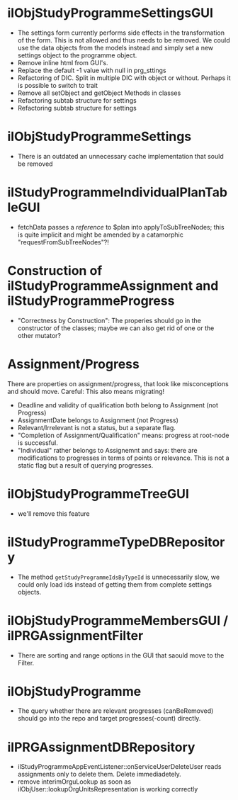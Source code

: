 # ilObjStudyProgrammeSettingsGUI
* The settings form currently performs side effects in the transformation of the
form. This is not allowed and thus needs to be removed. We could use the data objects
from the models instead and simply set a new settings object to the programme object. 
* Remove inline html from GUI's.
* Replace the default -1 value with null in prg_sttings
* Refactoring of DIC. Split in multiple DIC with object or without. Perhaps it is possible to switch to trait
* Remove all setObject and getObject Methods in classes
* Refactoring subtab structure for settings
* Refactoring subtab structure for settings

# ilObjStudyProgrammeSettings
* There is an outdated an unnecessary cache implementation that sould be removed

# ilStudyProgrammeIndividualPlanTableGUI
* fetchData passes a _reference_ to $plan into applyToSubTreeNodes; this
is quite implicit and might be amended by a catamorphic "requestFromSubTreeNodes"?!

# Construction of ilStudyProgrammeAssignment and ilStudyProgrammeProgress
* "Correctness by Construction": The properies should go in the constructor of
the classes; maybe we can also get rid of one or the other mutator?

# Assignment/Progress
There are properties on assignment/progress, that look like misconceptions and should move.
Careful: This also means migrating!
* Deadline and validity of qualification both belong to Assignment (not Progress)
* AssignmentDate belongs to Assignment (not Progress)
* Relevant/Irrelevant is not a status, but a separate flag.
* "Completion of Assignment/Qualification" means: progress at root-node is successful.
* "Individual" rather belongs to Assignemnt and says: there are modifications to progresses
in terms of points or relevance. This is not a static flag but a result of querying progresses.

# ilObjStudyProgrammeTreeGUI
* we'll remove this feature

# ilStudyProgrammeTypeDBRepository
* The method `getStudyProgrammeIdsByTypeId` is unnecessarily slow, we could only load
  ids instead of getting them from complete settings objects.

# ilObjStudyProgrammeMembersGUI / ilPRGAssignmentFilter
* There are sorting and range options in the GUI that saould move to the Filter.

# ilObjStudyProgramme
* The query whether there are relevant progresses (canBeRemoved) should go into the repo and 
  target progresses(-count) directly.

# ilPRGAssignmentDBRepository
* ilStudyProgrammeAppEventListener::onServiceUserDeleteUser reads assignments 
  only to delete them. Delete immediadetely.
* remove interimOrguLookup as soon as ilObjUser::lookupOrgUnitsRepresentation is working correctly